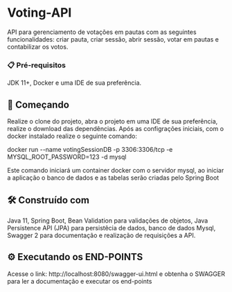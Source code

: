# Voting-API

API para gerenciamento de votações em pautas com as seguintes funcionalidades: criar pauta, 
criar sessão, abrir sessão, votar em pautas e contabilizar os votos.

### 📋 Pré-requisitos

JDK 11+, Docker e uma IDE de sua preferência.

## 🚀 Começando

Realize o clone do projeto, abra o projeto em uma IDE de sua preferência, realize 
o download das dependências. Após as configrações iniciais, com o docker instalado realize o seguinte comando:

docker run --name votingSessionDB -p 3306:3306/tcp -e MYSQL_ROOT_PASSWORD=123 -d mysql

Este comando iniciará um container docker com o servidor mysql, ao iniciar a aplicação o banco de dados e as tabelas 
serão criadas pelo Spring Boot

## 🛠️ Construído com

Java 11, Spring Boot, Bean Validation para validações de objetos, Java Persistence API (JPA) para persistêcia de 
dados, banco de dados Mysql, Swagger 2 para documentação e realização de requisições a API.

## ⚙️ Executando os END-POINTS

Acesse o link: http://localhost:8080/swagger-ui.html e obtenha o SWAGGER para ler a documentação e executar os end-points
